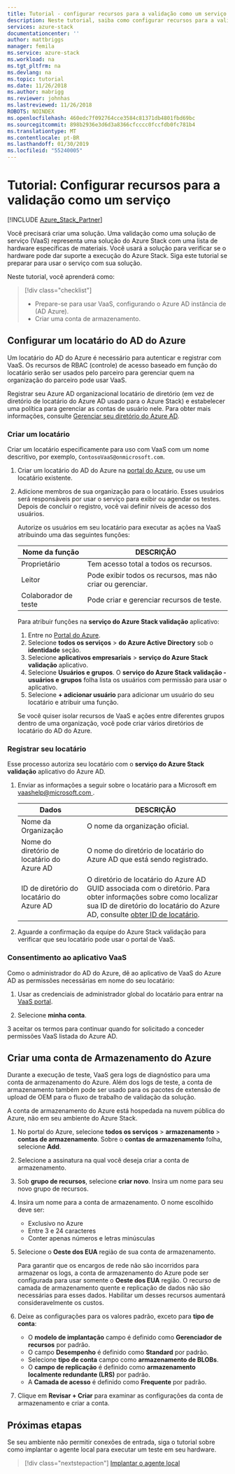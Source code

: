 ```yaml
---
title: Tutorial - configurar recursos para a validação como um serviço | Microsoft Docs
description: Neste tutorial, saiba como configurar recursos para a validação como um serviço.
services: azure-stack
documentationcenter: ''
author: mattbriggs
manager: femila
ms.service: azure-stack
ms.workload: na
ms.tgt_pltfrm: na
ms.devlang: na
ms.topic: tutorial
ms.date: 11/26/2018
ms.author: mabrigg
ms.reviewer: johnhas
ms.lastreviewed: 11/26/2018
ROBOTS: NOINDEX
ms.openlocfilehash: 460edc7f092764cce3584c81371db4801fbd69bc
ms.sourcegitcommit: 898b2936e3d6d3a8366cfcccc0fccfdb0fc781b4
ms.translationtype: MT
ms.contentlocale: pt-BR
ms.lasthandoff: 01/30/2019
ms.locfileid: "55240005"
---
```

# <a name="tutorial-set-up-resources-for-validation-as-a-service"></a>Tutorial: Configurar recursos para a validação como um serviço

[!INCLUDE [Azure_Stack_Partner](./includes/azure-stack-partner-appliesto.md)]

Você precisará criar uma solução. Uma validação como uma solução de serviço (VaaS) representa uma solução do Azure Stack com uma lista de hardware específicas de materiais. Você usará a solução para verificar se o hardware pode dar suporte a execução do Azure Stack. Siga este tutorial se preparar para usar o serviço com sua solução.

Neste tutorial, você aprenderá como:

> [!div class="checklist"]
> * Prepare-se para usar VaaS, configurando o Azure AD instância de (AD Azure).
> * Criar uma conta de armazenamento.

## <a name="configure-an-azure-ad-tenant"></a>Configurar um locatário do AD do Azure

Um locatário do AD do Azure é necessário para autenticar e registrar com VaaS. Os recursos de RBAC (controle) de acesso baseado em função do locatário serão ser usados pelo parceiro para gerenciar quem na organização do parceiro pode usar VaaS.

Registrar seu Azure AD organizacional locatário de diretório (em vez de diretório de locatário do Azure AD usado para o Azure Stack) e estabelecer uma política para gerenciar as contas de usuário nele. Para obter mais informações, consulte [Gerenciar seu diretório do Azure AD](https://docs.microsoft.com/azure/active-directory/active-directory-administer).

### <a name="create-a-tenant"></a>Criar um locatário

Criar um locatário especificamente para uso com VaaS com um nome descritivo, por exemplo, `ContosoVaaS@onmicrosoft.com`.

1. Criar um locatário do AD do Azure na [portal do Azure](https://portal.azure.com), ou use um locatário existente. <!-- For instructions on creating new Azure AD tenants, see [Get started with Azure AD](https://docs.microsoft.com/azure/active-directory/get-started-azure-ad). -->

2. Adicione membros de sua organização para o locatário. Esses usuários será responsáveis por usar o serviço para exibir ou agendar os testes. Depois de concluir o registro, você vai definir níveis de acesso dos usuários.
 
    Autorize os usuários em seu locatário para executar as ações na VaaS atribuindo uma das seguintes funções:

    | Nome da função | DESCRIÇÃO |
    |---------------------|------------------------------------------|
    | Proprietário | Tem acesso total a todos os recursos. |
    | Leitor | Pode exibir todos os recursos, mas não criar ou gerenciar. |
    | Colaborador de teste | Pode criar e gerenciar recursos de teste. |

    Para atribuir funções na **serviço do Azure Stack validação** aplicativo:

    1. Entre no [Portal do Azure](https://portal.azure.com).
    2. Selecione **todos os serviços** > **do Azure Active Directory** sob o **identidade** seção.
    3. Selecione **aplicativos empresariais** > **serviço do Azure Stack validação** aplicativo.
    4. Selecione **Usuários e grupos**. O **serviço do Azure Stack validação - usuários e grupos** folha lista os usuários com permissão para usar o aplicativo.
    5. Selecione **+ adicionar usuário** para adicionar um usuário do seu locatário e atribuir uma função.
   
    Se você quiser isolar recursos de VaaS e ações entre diferentes grupos dentro de uma organização, você pode criar vários diretórios de locatário do AD do Azure.

### <a name="register-your-tenant"></a>Registrar seu locatário

Esse processo autoriza seu locatário com o **serviço do Azure Stack validação** aplicativo do Azure AD.

1. Enviar as informações a seguir sobre o locatário para a Microsoft em [ vaashelp@microsoft.com ](mailto:vaashelp@microsoft.com).

    | Dados | DESCRIÇÃO |
    |--------------------------------|---------------------------------------------------------------------------------------------|
    | Nome da Organização | O nome da organização oficial. |
    | Nome do diretório de locatário do Azure AD | O nome do diretório de locatário do Azure AD que está sendo registrado. |
    | ID de diretório do locatário do Azure AD | O diretório de locatário do Azure AD GUID associada com o diretório. Para obter informações sobre como localizar sua ID de diretório do locatário do Azure AD, consulte [obter ID de locatário](https://docs.microsoft.com/azure/azure-resource-manager/resource-group-create-service-principal-portal#get-tenant-id). |

2. Aguarde a confirmação da equipe do Azure Stack validação para verificar que seu locatário pode usar o portal de VaaS.

### <a name="consent-to-the-vaas-application"></a>Consentimento ao aplicativo VaaS

Como o administrador do AD do Azure, dê ao aplicativo de VaaS do Azure AD as permissões necessárias em nome do seu locatário:

1. Usar as credenciais de administrador global do locatário para entrar na [VaaS portal](https://azurestackvalidation.com/). 

2. Selecione **minha conta**.

3 aceitar os termos para continuar quando for solicitado a conceder permissões VaaS listada do Azure AD.

## <a name="create-an-azure-storage-account"></a>Criar uma conta de Armazenamento do Azure

Durante a execução de teste, VaaS gera logs de diagnóstico para uma conta de armazenamento do Azure. Além dos logs de teste, a conta de armazenamento também pode ser usado para os pacotes de extensão de upload de OEM para o fluxo de trabalho de validação da solução.

A conta de armazenamento do Azure está hospedada na nuvem pública do Azure, não em seu ambiente do Azure Stack.

1. No portal do Azure, selecione **todos os serviços** > **armazenamento** > **contas de armazenamento**. Sobre o **contas de armazenamento** folha, selecione **Add**.

2. Selecione a assinatura na qual você deseja criar a conta de armazenamento.

3. Sob **grupo de recursos**, selecione **criar novo**. Insira um nome para seu novo grupo de recursos.

4. Insira um nome para a conta de armazenamento. O nome escolhido deve ser:
    - Exclusivo no Azure
    - Entre 3 e 24 caracteres
    - Conter apenas números e letras minúsculas

5. Selecione o **Oeste dos EUA** região de sua conta de armazenamento.

    Para garantir que os encargos de rede não são incorridos para armazenar os logs, a conta de armazenamento do Azure pode ser configurada para usar somente o **Oeste dos EUA** região. O recurso de camada de armazenamento quente e replicação de dados não são necessárias para esses dados. Habilitar um desses recursos aumentará consideravelmente os custos.

6. Deixe as configurações para os valores padrão, exceto para **tipo de conta**:

    - O **modelo de implantação** campo é definido como **Gerenciador de recursos** por padrão.
    - O campo **Desempenho** é definido como **Standard** por padrão.
    - Selecione **tipo de conta** campo como **armazenamento de BLOBs**.
    - O **campo de replicação** é definido como **armazenamento localmente redundante (LRS)** por padrão.
    - A **Camada de acesso** é definido como **Frequente** por padrão.

7. Clique em **Revisar + Criar** para examinar as configurações da conta de armazenamento e criar a conta.

## <a name="next-steps"></a>Próximas etapas

Se seu ambiente não permitir conexões de entrada, siga o tutorial sobre como implantar o agente local para executar um teste em seu hardware.

> [!div class="nextstepaction"]
> [Implantar o agente local](azure-stack-vaas-local-agent.md)
